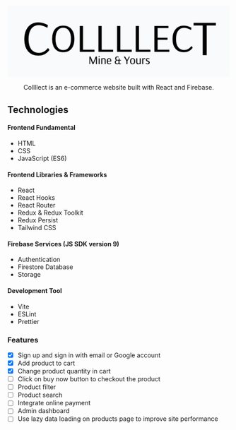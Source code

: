 <div style="display:block;text-align:center">
  <img align="center" src="https://github.com/williamafil/collllection-shop/blob/main/src/images/logo.png?raw=true" />
  <p align"center">Collllect is an e-commerce website built with React and Firebase.</p>
</div>

## Technologies

#### Frontend Fundamental

- HTML
- CSS
- JavaScript (ES6)

#### Frontend Libraries & Frameworks

- React
- React Hooks
- React Router
- Redux & Redux Toolkit
- Redux Persist
- Tailwind CSS

#### Firebase Services (JS SDK version 9)

- Authentication
- Firestore Database
- Storage

#### Development Tool

- Vite
- ESLint
- Prettier

### Features

- [x] Sign up and sign in with email or Google account
- [x] Add product to cart
- [x] Change product quantity in cart
- [ ] Click on buy now button to checkout the product
- [ ] Product filter
- [ ] Product search
- [ ] Integrate online payment
- [ ] Admin dashboard
- [ ] Use lazy data loading on products page to improve site performance
